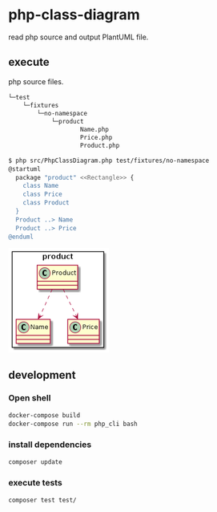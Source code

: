 # php-class-diagram

read php source and output PlantUML file.

## execute

php source files.
```
└─test
    └─fixtures
        └─no-namespace
            └─product
                    Name.php
                    Price.php
                    Product.php
```

```bash
$ php src/PhpClassDiagram.php test/fixtures/no-namespace
@startuml
  package "product" <<Rectangle>> {
    class Name
    class Price
    class Product
  }
  Product ..> Name
  Product ..> Price
@enduml
```

![PlantUML output image.](output.png)

## development

### Open shell

```bash
docker-compose build
docker-compose run --rm php_cli bash
```

### install dependencies

```bash
composer update
```

### execute tests

```bash
composer test test/
```
